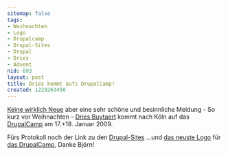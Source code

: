 ```yaml
---
sitemap: false
tags:
- Weihnachten
- Logo
- Drupalcamp
- Drupal-Sites
- Drupal
- Dries
- Advent
nid: 693
layout: post
title: Dries kommt aufs DrupalCamp!
created: 1229263450
---
```

<p>
<a href="http://groups.drupal.org/node/16569#comment-59168">Keine wirklich Neue</a> aber eine sehr schöne und besinnliche Meldung - So kurz vor Weihnachten - <a href="http://buytaert.net/">Dries Buytaert</a> kommt nach Köln auf das <a href="http://www.drupalcamp.de/">DrupalCamp</a> am 17.+18. Januar 2009.
</p>
</p>
Fürs Protokoll noch der Link zu den <a href="http://buytaert.net/tag/drupal-sites">Drupal-Sites</a> ...und <a href="http://netzaffe.de/assets/imgs/DrupalCamp.gif">das neuste Logo</a> für <a href="http://www.drupalcamp.de">das DrupalCamp</a>, Danke Björn!
<!--break-->
